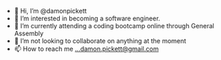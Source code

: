 - 👋 Hi, I’m @damonpickett
- 👀 I’m interested in becoming a software engineer.
- 🌱 I’m currently attending a coding bootcamp online through General Assembly
- 💞️ I’m not looking to collaborate on anything at the moment
- 📫 How to reach me ...damon.pickett@gmail.com

<!---
damonpickett/damonpickett is a ✨ special ✨ repository because its `README.md` (this file) appears on your GitHub profile.
You can click the Preview link to take a look at your changes.
--->
